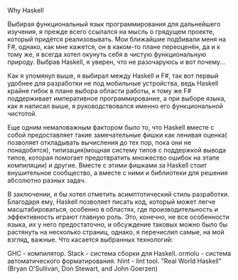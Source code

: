 Why Haskell

Выбирая функциональный язык программирования для дальнейшего изучения, я прежде всего ссылался на мысль о грядущем проекте, который придётся реализовывать. Мои ближайшие подбивали меня на F#, однако, как мне кажется, он в каком-то плане переоценён, да и к тому же, я всегда хотел окунуть себя в чистую функциональную природу. Выбрав Haskell, я уверен, что не разочаруюсь и вот почему…
 
 Как я упомянул выше, я выбирал между Haskell и F#, так вот первый удобнее для разработки не под мобильные устройства, ведь Haskell крайне гибок в плане выбора области работы, к тому же F# поддерживает императивное программирование, а при выборе языка, как я написал выше, я руководствовался именно его функциональной чистотой.

Еще одним немаловажным фактором было то, что Haskell вместе с собой предоставляет такие замечательные фишки как ленивая оценка( позволяет откладывать вычисления до тех пор, пока они не понадобятся), типизация(мощная систему типов с поддержкой вывода типов, которая помогает предотвратить множество ошибок на этапе компиляции) и другие. Вместе с этими фишками за Haskell стоит внушительное сообщество, а вместе с ними и библиотеки для решения абсолютно разных задач.

В заключении, я бы хотел отметить асимптотический стиль разработки. Благодаря ему, Haskell позволяет писать код, который может легче масштабироваться, особенно в областях, где производительность и эффективность играют главную роль.
Это, конечно, не все особенности языка, их у него предостаточно, и обсуждение таковых можно было бы растянуть на несколько страниц, однако, я перечислил самые, на мой взгляд, важные.
Что касается выбранных технологий:

GHC - компилятор.
Stack - система сборки для Haskell.
ormolu - система автоматического форматирования.
hlint - lint tool.
"Real World Haskell" (Bryan O'Sullivan, Don Stewart, and John Goerzen)
